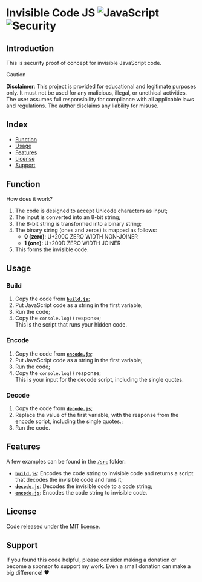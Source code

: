 # Invisible Code JS <picture><img alt="JavaScript" src="https://img.shields.io/badge/JavaScript-f7df1e"></picture> <picture><img alt="Security" src="https://img.shields.io/badge/Security-222222"></picture>

## Introduction
This is security proof of concept for invisible JavaScript code.

> [!CAUTION]
> **Disclaimer**: This project is provided for educational and legitimate purposes only. It must not be used for any malicious, illegal, or unethical activities. The user assumes full responsibility for compliance with all applicable laws and regulations. The author disclaims any liability for misuse.

## Index
- [Function](#function)
- [Usage](#usage)
- [Features](#features)
- [License](#license)
- [Support](#support)

## Function
How does it work?
1. The code is designed to accept Unicode characters as input;
2. The input is converted into an 8-bit string;
3. The 8-bit string is transformed into a binary string;
4. The binary string (ones and zeros) is mapped as follows:
   - **0 (zero)**: U+200C ZERO WIDTH NON-JOINER
   - **1 (one)**: U+200D ZERO WIDTH JOINER
5. This forms the invisible code.

## Usage
### Build
1. Copy the code from **[`build.js`](/src/build.js)**;
2. Put JavaScript code as a string in the first variable;
3. Run the code;
4. Copy the `console.log()` response;\
This is the script that runs your hidden code.

### Encode
1. Copy the code from **[`encode.js`](/src/encode.js)**;
2. Put JavaScript code as a string in the first variable;
3. Run the code;
4. Copy the `console.log()` response;\
This is your input for the decode script, including the single quotes.

### Decode
1. Copy the code from **[`decode.js`](/src/decode.js)**;
2. Replace the value of the first variable, with the response from the [encode](#encode) script, including the single quotes.;
3. Run the code.

## Features
A few examples can be found in the [`/src`](/src) folder:
- **[`build.js`](/src/build.js)**: Encodes the code string to invisible code and returns a script that decodes the invisible code and runs it;
- **[`decode.js`](/src/decode.js)**: Decodes the invisible code to a code string;
- **[`encode.js`](/src/encode.js)**: Encodes the code string to invisible code.

## License
Code released under the [MIT license](LICENSE.md).

## Support
If you found this code helpful, please consider making a donation or become a sponsor to support my work. Even a small donation can make a big difference! ❤️
